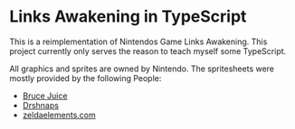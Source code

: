 # Links Awakening in TypeScript

This is a reimplementation of Nintendos Game Links Awakening. This project currently only serves the reason to teach myself some TypeScript.

All graphics and sprites are owned by Nintendo.
The spritesheets were mostly provided by the following People:

- [Bruce Juice](https://www.spriters-resource.com/game_boy_gbc/thelegendofzeldalinksawakeningdx/sheet/9436/)
- [Drshnaps](https://www.spriters-resource.com/game_boy_gbc/thelegendofzeldalinksawakeningdx/sheet/9445/)
- [zeldaelements.com](http://www.zeldaelements.net/games/c/links_awakening/maps)

